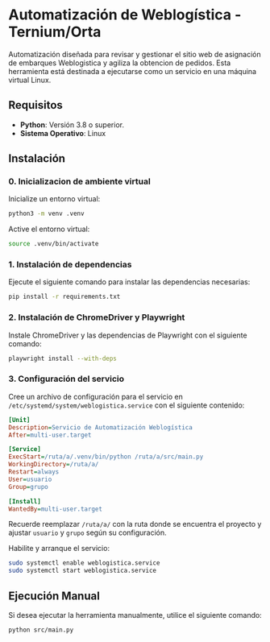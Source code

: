 # Automatización de Weblogística - Ternium/Orta

Automatización diseñada para revisar y gestionar el sitio web de asignación de embarques Weblogistica y agiliza la obtencion de pedidos. Esta herramienta está destinada a ejecutarse como un servicio en una máquina virtual Linux.

## Requisitos

- **Python**: Versión 3.8 o superior.
- **Sistema Operativo**: Linux

## Instalación

### 0. Inicializacion de ambiente virtual

Inicialize un entorno virtual:

```bash
python3 -m venv .venv
```

Active el entorno virtual:

```bash
source .venv/bin/activate
```

### 1. Instalación de dependencias

Ejecute el siguiente comando para instalar las dependencias necesarias:

```bash
pip install -r requirements.txt
```

### 2. Instalación de ChromeDriver y Playwright

Instale ChromeDriver y las dependencias de Playwright con el siguiente comando:

```bash
playwright install --with-deps
```

### 3. Configuración del servicio

Cree un archivo de configuración para el servicio en `/etc/systemd/system/weblogistica.service` con el siguiente contenido:

```ini
[Unit]
Description=Servicio de Automatización Weblogística
After=multi-user.target

[Service]
ExecStart=/ruta/a/.venv/bin/python /ruta/a/src/main.py
WorkingDirectory=/ruta/a/
Restart=always
User=usuario
Group=grupo

[Install]
WantedBy=multi-user.target
```

Recuerde reemplazar `/ruta/a/` con la ruta donde se encuentra el proyecto y ajustar `usuario` y `grupo` según su configuración.

Habilite y arranque el servicio:

```bash
sudo systemctl enable weblogistica.service
sudo systemctl start weblogistica.service
```

## Ejecución Manual

Si desea ejecutar la herramienta manualmente, utilice el siguiente comando:

```bash
python src/main.py
```
